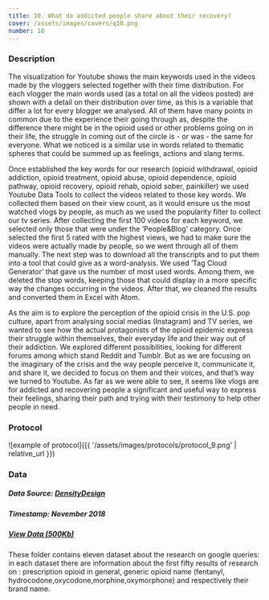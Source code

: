 ```yaml
---
title: 10. What do addicted people share about their recovery?
cover: /assets/images/covers/q10.png
number: 10
---
```

### Description
The visualization for Youtube shows the main keywords used in the videos made by the vloggers selected together with their time distribution. For each vlogger the main words used (as a total on all the videos posted) are shown with a detail on their distribution over time, as this is a variable that differ a lot for every blogger we analysed. All of them have many points in common due to the experience their going through as, despite the difference there might be in the opioid used or other problems going on in their life, the struggle in coming out of the circle is - or was - the same for everyone. What we noticed is a similar use in words related to thematic spheres that could be summed up as feelings, actions and slang terms.

Once established the key words for our research (opioid withdrawal, opioid addiction, opioid treatment, opioid abuse, opioid dependence, opioid pathway, opioid recovery, opioid rehab, opioid sober, painkiller) we used Youtube Data Tools to collect the videos related to those key words. We collected them based on their view count, as it would ensure us the most watched vlogs by people, as much as we used the popularity filter to collect our tv series. After collecting the first 100 videos for each keyword, we selected only those that were under the ‘People&Blog’ category. Once selected the first 5 rated with the highest views, we had to make sure the videos were actually made by people, so we went through all of them manually. The next step was to download all the transcripts and to put them into a tool that could give as a word-analysis. We used ‘Tag Cloud Generator’ that gave us the number of most used words. Among them, we deleted the stop words, keeping those that could display in a more specific way the changes occurring in the videos. After that, we cleaned the results and converted them in Excel with Atom.

As the aim is to explore the perception of the opioid crisis in the U.S. pop culture, apart from analysing social medias (Instagram) and TV series, we wanted to see how the actual protagonists of the opioid epidemic express their struggle within themselves, their everyday life and their way out of their addiction. We explored different possibilities, looking for different forums among which stand Reddit and Tumblr. But as we are focusing on the imaginary of the crisis and the way people perceive it, communicate it, and share it, we decided to focus on them and their voices, and that’s way we turned to Youtube. As far as we were able to see, it seems like vlogs are for addicted and recovering people a significant and useful way to express their feelings, sharing their path and trying with their testimony to help other people in need.



### Protocol
![example of protocol]({{ '/assets/images/protocols/protocol_9.png' | relative_url }})



### Data
##### Data Source: [DensityDesign](http://densitydesign.org/)
##### Timestamp: November 2018
##### [View Data (500Kb)](https://drive.google.com/file/d/1dcvdVMJL9pmCiJn1L1FXHesWJD8RS3eZ/view?usp=sharing)
These folder contains eleven dataset about the research on google queries: in each dataset there are information  about the first fifty results of research on : prescription opioid in general, generic opioid name (fentanyl, hydrocodone,oxycodone,morphine,oxymorphone) and respectively their brand name.

